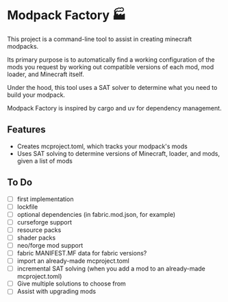 # Modpack Factory 🏭
This project is a command-line tool to assist in creating minecraft modpacks.

Its primary purpose is to automatically find a working configuration of the mods you request 
by working out compatible versions of each mod, mod loader, and Minecraft itself.

Under the hood, this tool uses a SAT solver to determine what you need to build your modpack.

Modpack Factory is inspired by cargo and uv for dependency management.

## Features
- Creates mcproject.toml, which tracks your modpack's mods
- Uses SAT solving to determine versions of Minecraft, loader, and mods, given a list of mods

## To Do
- [ ] first implementation
- [ ] lockfile
- [ ] optional dependencies (in fabric.mod.json, for example)
- [ ] curseforge support
- [ ] resource packs
- [ ] shader packs
- [ ] neo/forge mod support
- [ ] fabric MANIFEST.MF data for fabric versions?
- [ ] import an already-made mcproject.toml
- [ ] incremental SAT solving (when you add a mod to an already-made mcproject.toml)
- [ ] Give multiple solutions to choose from
- [ ] Assist with upgrading mods
